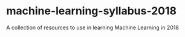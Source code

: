 # machine-learning-syllabus-2018
A collection of resources to use in learning Machine Learning in 2018
